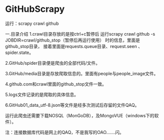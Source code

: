 # GitHubScrapy
运行：scrapy crawl github

一.目录介绍
1.crawl目录存放的是按ctrl+c暂停后
运行scrapy crawl github -s JOBDIR=crawl/github_stop（暂停后再运行使用） 时的信息，里面是github_stop目录，
接着里面是requests.queue目录、request.seen 、spider.state。

2.GitHub/spider目录便是爬虫的全部代码/文件。

3.GitHub/media目录是存放爬取信息的。里面有people与people_image文件。

4.github.com和crawl里面的github_stop文件一致。

5.logs文件记录的是爬取的具体信息。

6.GitHub01_data_utf-8.json等文件是经多次测试后存留的文件QAQ。

运行此爬虫还需要下载NOSQL（MonGoDB），及MongoVUE（windows下的软件）。



注：连接数据库代码是网上的QAQ，不是我写的OAO.......闪。
